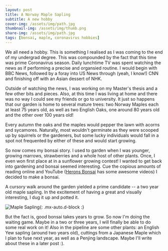 ```yaml
---
layout: post
title: A Norway Maple Sapling
subtitle: A new hobby
cover-img: /assets/img/path.jpg
thumbnail-img: /assets/img/thumb.png
share-img: /assets/img/path.jpg
tags: [bonsai, maple, coronavirus hobbies]
---
```


We all need a hobby. This is something I realised as I was coming to the end of my undergrad degree. This was compounded by the fact that this time was prime Coronavirus season. Daily lunchtime TV was spent watching the news as if performing a precise and organsied routine. I would begin with BBC News, followed by a foray into US News through (yeah, I know!) CNN and finishing off with an Asian dessert of NHK. 

Outside of watching the news, I was working on my Master's thesis and a few other bits and pieces. Also, at this time I was living at home and there was no way I could see my friends or go to university. It just so happens that our garden is home to several mature trees: two Norway Maples each at least 75 years old, as well as two English Oaks, one around 80 years old and the other over 100 years old! 

Every autumn the oaks and the maples would pepper the lawn with acorns and sycamores. Naturally, most wouldn't germinate as they were scooped up by squirrels or the gardeners, but some lucky individuals would fall in a spot not frequented by either of these and would start growing. 

So now comes my bonsai story. I used to garden when I was younger, growing marrows, strawberries and a whole host of other plants. Once, I even won first place at in a sunflower growing contest! I wanted to get back into gardening and bonsai seemed interesting. Cue the copious amounts of reading online and YouTube ([Herons Bonsai](https://www.youtube.com/channel/UCyZR5OfKC6sQ6fKHDzlruNw) has some awesome videos) I decided to make a bonsai. 

A cursory walk around the garden yielded a prime candidate -- a two year old maple sapling. In the excitement of having a great and visually interesting, I dug it up and potted it. 

![Maple Sapling](https://s3-media3.fl.yelpcdn.com/bphoto/cQ1Yoa75m2yUFFbY2xwuqw/348s.jpg){: .mx-auto.d-block :}

But the fact is, good bonsai takes years to grow. So now I'm doing the waiting game. Maybe in a two or three years, I will finally be able to do some real work on it! Also in the pipeline are some other plants: an English Yew sapling (around two years old), cuttings from a Japanese Maple which I plan to fuse next year, as well as a Penjing landscape. Maybe I'll write about these in a later post :). 